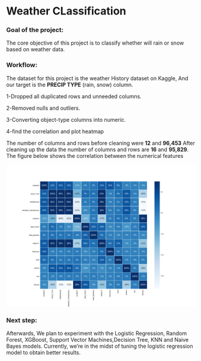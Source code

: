 # Weather CLassification
### Goal of the project:
The core objective of this project is to classify whether will rain or snow based on weather data.

### Workflow:
The dataset for this project is the weather History dataset on Kaggle,
And our target is the **PRECIP TYPE** (rain, snow) column.

1-Dropped all duplicated rows and unneeded columns.

2-Removed nulls and outliers.

3-Converting object-type columns into numeric.

4-find the correlation and plot heatmap

The number of columns and rows before cleaning were **12** and **96,453** After cleaning up the data the number of columns and rows are **16** and **95,829**.
The figure below shows the correlation between the numerical features

<img src="https://github.com/samaher21/CLASSIFICATION_PROJECT/blob/main/heatmapforWeather.png" alt="drawing" width="1000"/>

### Next step:

Afterwards, We plan to experiment with the Logistic Regression, Random Forest, XGBoost, Support Vector Machines,Decision Tree, KNN and Naive Bayes models.
Currently, we’re in the midst of tuning the logistic regression model to obtain better results.
